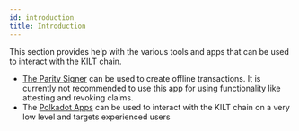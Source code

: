 ```yaml
---
id: introduction
title: Introduction
---
```


This section provides help with the various tools and apps that can be used to interact with the KILT chain.

* [The Parity Signer](./01-parity-signer.md) can be used to create offline transactions. It is currently not recommended to use this app for using functionality like attesting and revoking claims.
* The [Polkadot Apps](https://polkadot.js.org/apps/?rpc=wss%3A%2F%2Fspiritnet.api.onfinality.io%2Fpublic-ws#/explorer) can be used to interact with the KILT chain on a very low level and targets experienced users
